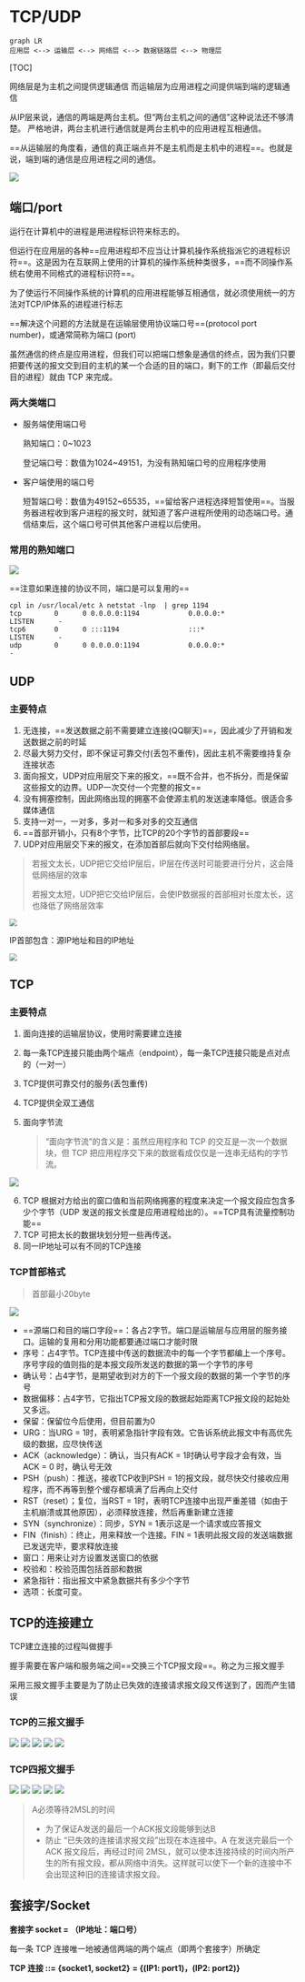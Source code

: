 # TCP/UDP

```mermaid
graph LR
应用层 <--> 运输层 <--> 网络层 <--> 数据链路层 <--> 物理层
```

[TOC]



网络层是为主机之间提供逻辑通信
而运输层为应用进程之间提供端到端的逻辑通信

从IP层来说，通信的两端是两台主机。但“两台主机之间的通信”这种说法还不够清楚。
严格地讲，两台主机进行通信就是两台主机中的应用进程互相通信。

==从运输层的角度看，通信的真正端点并不是主机而是主机中的进程==。也就是说，端到端的通信是应用进程之间的通信。

<img src="..\..\..\imgs\_Net\计算机网络\Snipaste_2020-08-24_21-44-21.png"/>

## 端口/port

运行在计算机中的进程是用进程标识符来标志的。

但运行在应用层的各种==应用进程却不应当让计算机操作系统指派它的进程标识符==。这是因为在互联网上使用的计算机的操作系统种类很多，==而不同操作系统右使用不同格式的进程标识符==。

为了使运行不同操作系统的计算机的应用进程能够互相通信，就必须使用统一的方法对TCP/IP体系的进程进行标志

==解决这个问题的方法就是在运输层使用协议端口号==(protocol port number)，或通常简称为端口 (port)

虽然通信的终点是应用进程，但我们可以把端口想象是通信的终点，因为我们只要把要传送的报文交到目的主机的某一个合适的目的端口，剩下的工作（即最后交付目的进程）就由 TCP 来完成。

### 两大类端口

- 服务端使用端口号

  熟知端口：0~1023

  登记端口号：数值为1024~49151，为没有熟知端口号的应用程序使用

- 客户端使用的端口号

  短暂端口号：数值为49152~65535，==留给客户进程选择短暂使用==。当服务器进程收到客户进程的报文时，就知道了客户进程所使用的动态端口号。通信结束后，这个端口号可供其他客户进程以后使用。 

### 常用的熟知端口

<img src="..\..\..\imgs\_Net\计算机网络\Snipaste_2020-08-24_22-06-25.png"/>

==注意如果连接的协议不同，端口是可以复用的==

```
cpl in /usr/local/etc λ netstat -lnp  | grep 1194
tcp        0      0 0.0.0.0:1194            0.0.0.0:*               LISTEN      -                   
tcp6       0      0 :::1194                 :::*                    LISTEN      -                   
udp        0      0 0.0.0.0:1194            0.0.0.0:*                           -    
```

## UDP

### 主要特点

1. 无连接，==发送数据之前不需要建立连接(QQ聊天)==，因此减少了开销和发送数据之前的时延
2. 尽最大努力交付，即不保证可靠交付(丢包不重传)，因此主机不需要维持复杂连接状态
3. 面向报文，UDP对应用层交下来的报文，==既不合并，也不拆分，而是保留这些报文的边界。UDP一次交付一个完整的报文==
4. 没有拥塞控制，因此网络出现的拥塞不会使源主机的发送速率降低。很适合多媒体通信
5. 支持一对一，一对多，多对一和多对多的交互通信
6. ==首部开销小，只有8个字节，比TCP的20个字节的首部要段==
7. UDP对应用层交下来的报文，在添加首部后就向下交付给网络层。

> 若报文太长，UDP把它交给IP层后，IP层在传送时可能要进行分片，这会降低网络层的效率
>
> 若报文太短，UDP把它交给IP层后，会使IP数据报的首部相对长度太长，这也降低了网络层效率

<img src="..\..\..\imgs\_Net\计算机网络\Snipaste_2020-08-24_23-30-45.png" style="zoom:80%;" />

IP首部包含：源IP地址和目的IP地址

<img src="..\..\..\imgs\_Net\计算机网络\Snipaste_2020-08-24_23-37-51.png" style="zoom:80%;" />

## TCP

### 主要特点

1. 面向连接的运输层协议，使用时需要建立连接

2. 每一条TCP连接只能由两个端点（endpoint），每一条TCP连接只能是点对点的（一对一）

3. TCP提供可靠交付的服务(丢包重传)

4. TCP提供全双工通信

5. 面向字节流

   > “面向字节流”的含义是：虽然应用程序和 TCP 的交互是一次一个数据块，但 TCP 把应用程序交下来的数据看成仅仅是一连串无结构的字节流。

<img src="..\..\..\imgs\_Net\计算机网络\Snipaste_2020-08-24_23-46-43.png"/>

   6. TCP 根据对方给出的窗口值和当前网络拥塞的程度来决定一个报文段应包含多少个字节（UDP 发送的报文长度是应用进程给出的）。==TCP具有流量控制功能==
   7. TCP 可把太长的数据块划分短一些再传送。
   8. 同一IP地址可以有不同的TCP连接

### TCP首部格式

> 首部最小20byte

<img src="..\..\..\imgs\_Net\计算机网络\Snipaste_2020-08-25_00-39-07.png"/>

- ==源端口和目的端口字段==：各占2字节。端口是运输层与应用层的服务接口。运输的复用和分用功能都要通过端口才能时限
- 序号：占4字节。TCP连接中传送的数据流中的每一个字节都编上一个序号。序号字段的值则指的是本报文段所发送的数据的第一个字节的序号
- 确认号：占4字节，是期望收到对方的下一个报文段的数据的第一个字节的序号
- 数据偏移：占4字节，它指出TCP报文段的数据起始距离TCP报文段的起始处又多远。
- 保留：保留位今后使用，但目前置为0
- URG：当URG = 1时，表明紧急指针字段有效。它告诉系统此报文中有高优先级的数据，应尽快传送
- ACK（acknowledge）：确认，当只有ACK = 1时确认号字段才会有效，当ACK = 0 时，确认号无效
- PSH（push）：推送，接收TCP收到PSH = 1的报文段，就尽快交付接收应用程序，而不再等到整个缓存都填满了后再向上交付
- RST（reset）；复位，当RST = 1时，表明TCP连接中出现严重差错（如由于主机崩溃或其他原因），必须释放连接，然后再重新建立连接
- SYN（synchronize）：同步，SYN = 1表示这是一个请求或应答报文
- FIN（finish）：终止，用来释放一个连接。FIN = 1表明此报文段的发送端数据已发送完毕，要求释放连接
- 窗口：用来让对方设置发送窗口的依据
- 校验和：校验范围包括首部和数据
- 紧急指针：指出报文中紧急数据共有多少个字节
- 选项：长度可变。 

## TCP的连接建立

TCP建立连接的过程叫做握手

握手需要在客户端和服务端之间==交换三个TCP报文段==。称之为三报文握手

采用三报文握手主要是为了防止已失效的连接请求报文段又传送到了，因而产生错误

### TCP的三报文握手

<img src="..\..\..\imgs\_Net\计算机网络\Snipaste_2020-08-25_14-33-57.png"/>

<img src="..\..\..\imgs\_Net\计算机网络\Snipaste_2020-08-25_14-34-52.png"/>

<img src="..\..\..\imgs\_Net\计算机网络\Snipaste_2020-08-25_14-35-35.png"/>

<img src="..\..\..\imgs\_Net\计算机网络\Snipaste_2020-08-25_14-37-36.png"/>

<img src="..\..\..\imgs\_Net\计算机网络\Snipaste_2020-08-25_14-42-53.png"/>



### TCP四报文握手

<img src="..\..\..\imgs\_Net\计算机网络\Snipaste_2020-08-25_14-43-36.png"/>

<img src="..\..\..\imgs\_Net\计算机网络\Snipaste_2020-08-25_14-45-07.png"/>

<img src="..\..\..\imgs\_Net\计算机网络\Snipaste_2020-08-25_14-46-06.png"/>

<img src="..\..\..\imgs\_Net\计算机网络\Snipaste_2020-08-25_14-48-02.png"/>

<img src="..\..\..\imgs\_Net\计算机网络\Snipaste_2020-08-25_14-48-55.png"/>

> A必须等待2MSL的时间
>
> - 为了保证A发送的最后一个ACK报文段能够到达B
> - 防止 “已失效的连接请求报文段”出现在本连接中。A 在发送完最后一个 ACK 报文段后，再经过时间 2MSL，就可以使本连接持续的时间内所产生的所有报文段，都从网络中消失。这样就可以使下一个新的连接中不会出现这种旧的连接请求报文段。

## 套接字/Socket

**套接字 socket = （IP地址：端口号）**

每一条 TCP 连接唯一地被通信两端的两个端点（即两个套接字）所确定

**TCP 连接 ::= {socket1, socket2}** 
             	  **= {(IP1: port1)，(IP2: port2)}**